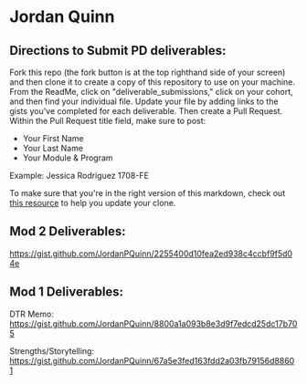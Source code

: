 # Jordan Quinn
## Directions to Submit PD deliverables:
Fork this repo (the fork button is at the top righthand side of your screen) and then clone it to create a copy of this repository to use on your machine. From the ReadMe, click on "deliverable_submissions," click on your cohort, and then find your individual file. Update your file by adding links to the gists you've completed for each deliverable. Then create a Pull Request. Within the Pull Request title field, make sure to post:

* Your First Name
* Your Last Name
* Your Module & Program

Example: Jessica Rodriguez 1708-FE

To make sure that you're in the right version of this markdown, check out [this resource](https://help.github.com/articles/configuring-a-remote-for-a-fork/) to help you update your clone.

## Mod 2 Deliverables:
https://gist.github.com/JordanPQuinn/2255400d10fea2ed938c4ccbf9f5d04e

## Mod 1 Deliverables:
DTR Memo: https://gist.github.com/JordanPQuinn/8800a1a093b8e3d9f7edcd25dc17b705

Strengths/Storytelling: https://gist.github.com/JordanPQuinn/67a5e3fed163fdd2a03fb79156d88601
